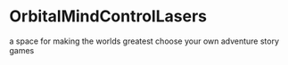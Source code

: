 # OrbitalMindControlLasers
a space for making the worlds greatest choose your own adventure story games 
